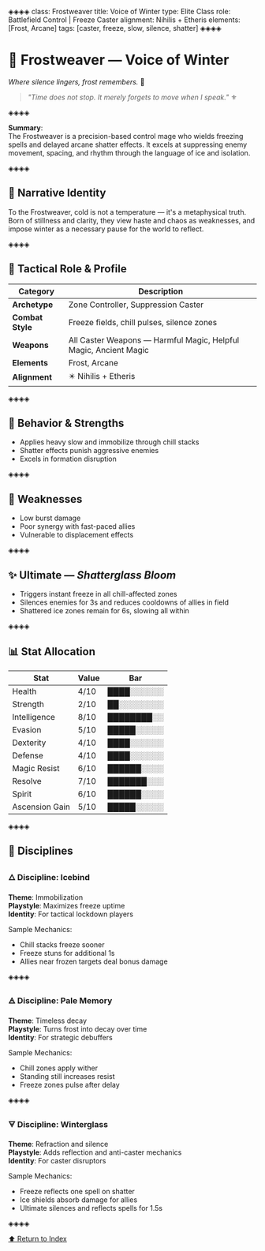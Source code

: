 ◈◈◈◈
class: Frostweaver
title: Voice of Winter
type: Elite Class
role: Battlefield Control | Freeze Caster
alignment: Nihilis + Etheris
elements: [Frost, Arcane]
tags: [caster, freeze, slow, silence, shatter]
◈◈◈◈

# 🧿 Frostweaver — Voice of Winter  
*Where silence lingers, frost remembers.* 🔱

> *"Time does not stop. It merely forgets to move when I speak."* ⚜️

◈◈◈◈

**Summary**:  
The Frostweaver is a precision-based control mage who wields freezing spells and delayed arcane shatter effects. It excels at suppressing enemy movement, spacing, and rhythm through the language of ice and isolation.

◈◈◈◈

## 🧩 Narrative Identity  
To the Frostweaver, cold is not a temperature — it's a metaphysical truth. Born of stillness and clarity, they view haste and chaos as weaknesses, and impose winter as a necessary pause for the world to reflect.

◈◈◈◈

## 📘 Tactical Role & Profile  

| Category        | Description                                                   |
|----------------|---------------------------------------------------------------|
| **Archetype**   | Zone Controller, Suppression Caster                           |
| **Combat Style**| Freeze fields, chill pulses, silence zones                    |
| **Weapons**     | All Caster Weapons — Harmful Magic, Helpful Magic, Ancient Magic |
| **Elements**    | Frost, Arcane                                                 |
| **Alignment**   | ✴️ Nihilis + Etheris                                          |

◈◈◈◈

## 🧠 Behavior & Strengths  
- Applies heavy slow and immobilize through chill stacks  
- Shatter effects punish aggressive enemies  
- Excels in formation disruption  

◈◈◈◈

## 🔻 Weaknesses  
- Low burst damage  
- Poor synergy with fast-paced allies  
- Vulnerable to displacement effects  

◈◈◈◈

## ✨ Ultimate — *Shatterglass Bloom*  
- Triggers instant freeze in all chill-affected zones  
- Silences enemies for 3s and reduces cooldowns of allies in field  
- Shattered ice zones remain for 6s, slowing all within  

◈◈◈◈

## 📊 Stat Allocation  

| Stat            | Value | Bar           |
|-----------------|--------|---------------|
| Health          | 4/10   | ████░░░░░░     |
| Strength        | 2/10   | ██░░░░░░░░     |
| Intelligence    | 8/10   | ████████░░     |
| Evasion         | 5/10   | █████░░░░░     |
| Dexterity       | 4/10   | ████░░░░░░     |
| Defense         | 4/10   | ████░░░░░░     |
| Magic Resist    | 6/10   | ██████░░░░     |
| Resolve         | 7/10   | ███████░░░     |
| Spirit          | 6/10   | ██████░░░░     |
| Ascension Gain  | 5/10   | █████░░░░░     |

◈◈◈◈

## 🧭 Disciplines

### 🜂 Discipline: Icebind  
**Theme**: Immobilization  
**Playstyle**: Maximizes freeze uptime  
**Identity**: For tactical lockdown players  

Sample Mechanics:
- Chill stacks freeze sooner  
- Freeze stuns for additional 1s  
- Allies near frozen targets deal bonus damage

◈◈◈◈

### 🜁 Discipline: Pale Memory  
**Theme**: Timeless decay  
**Playstyle**: Turns frost into decay over time  
**Identity**: For strategic debuffers  

Sample Mechanics:
- Chill zones apply wither  
- Standing still increases resist  
- Freeze zones pulse after delay

◈◈◈◈

### 🜃 Discipline: Winterglass  
**Theme**: Refraction and silence  
**Playstyle**: Adds reflection and anti-caster mechanics  
**Identity**: For caster disruptors  

Sample Mechanics:
- Freeze reflects one spell on shatter  
- Ice shields absorb damage for allies  
- Ultimate silences and reflects spells for 1.5s  

◈◈◈◈

[⬆️ Return to Index](/index.html)